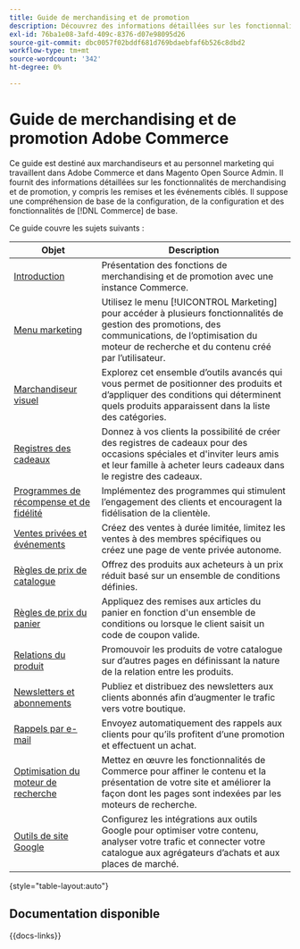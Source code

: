 ```yaml
---
title: Guide de merchandising et de promotion
description: Découvrez des informations détaillées sur les fonctionnalités de merchandising et de promotion d’Adobe Commerce, y compris les remises et événements ciblés.
exl-id: 76ba1e08-3afd-409c-8376-d07e98095d26
source-git-commit: dbc0057f02bddf681d769bdaebfaf6b526c8dbd2
workflow-type: tm+mt
source-wordcount: '342'
ht-degree: 0%

---
```


# Guide de merchandising et de promotion Adobe Commerce

Ce guide est destiné aux marchandiseurs et au personnel marketing qui travaillent dans Adobe Commerce et dans Magento Open Source Admin. Il fournit des informations détaillées sur les fonctionnalités de merchandising et de promotion, y compris les remises et les événements ciblés. Il suppose une compréhension de base de la configuration, de la configuration et des fonctionnalités de [!DNL Commerce] de base.

Ce guide couvre les sujets suivants :

| Objet | Description |
| ------- | ----------- |
| [Introduction](introduction.md) | Présentation des fonctions de merchandising et de promotion avec une instance Commerce. |
| [Menu marketing](marketing-menu.md) | Utilisez le menu [!UICONTROL Marketing] pour accéder à plusieurs fonctionnalités de gestion des promotions, des communications, de l’optimisation du moteur de recherche et du contenu créé par l’utilisateur. |
| [Marchandiseur visuel](visual-merchandiser.md) | Explorez cet ensemble d’outils avancés qui vous permet de positionner des produits et d’appliquer des conditions qui déterminent quels produits apparaissent dans la liste des catégories. |
| [Registres des cadeaux](gift-registries.md) | Donnez à vos clients la possibilité de créer des registres de cadeaux pour des occasions spéciales et d&#39;inviter leurs amis et leur famille à acheter leurs cadeaux dans le registre des cadeaux. |
| [Programmes de récompense et de fidélité](rewards-loyalty.md) | Implémentez des programmes qui stimulent l’engagement des clients et encouragent la fidélisation de la clientèle. |
| [Ventes privées et événements](events-private-sales.md) | Créez des ventes à durée limitée, limitez les ventes à des membres spécifiques ou créez une page de vente privée autonome. |
| [Règles de prix de catalogue](price-rules-catalog.md) | Offrez des produits aux acheteurs à un prix réduit basé sur un ensemble de conditions définies. |
| [ Règles de prix du panier ](price-rules-cart.md) | Appliquez des remises aux articles du panier en fonction d&#39;un ensemble de conditions ou lorsque le client saisit un code de coupon valide. |
| [Relations du produit](product-relationships.md) | Promouvoir les produits de votre catalogue sur d’autres pages en définissant la nature de la relation entre les produits. |
| [Newsletters et abonnements](newsletters.md) | Publiez et distribuez des newsletters aux clients abonnés afin d’augmenter le trafic vers votre boutique. |
| [Rappels par e-mail](email-reminder-rules.md) | Envoyez automatiquement des rappels aux clients pour qu’ils profitent d’une promotion et effectuent un achat. |
| [Optimisation du moteur de recherche](seo-overview.md) | Mettez en œuvre les fonctionnalités de Commerce pour affiner le contenu et la présentation de votre site et améliorer la façon dont les pages sont indexées par les moteurs de recherche. |
| [Outils de site Google](google-tools.md) | Configurez les intégrations aux outils Google pour optimiser votre contenu, analyser votre trafic et connecter votre catalogue aux agrégateurs d’achats et aux places de marché. |

{style="table-layout:auto"}

## Documentation disponible

{{docs-links}}
